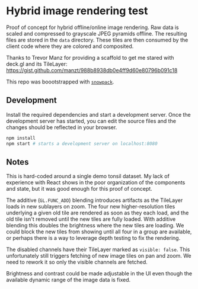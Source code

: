 # Hybrid image rendering test

Proof of concept for hybrid offline/online image rendering. Raw data is scaled and compressed to
grayscale JPEG pyramids offline. The resulting files are stored in the `data` directory.  These
tiles are then consumed by the client code where they are colored and composited.

Thanks to Trevor Manz for providing a scaffold to get me stared with deck.gl and its TileLayer:
https://gist.github.com/manzt/988b8938db0e4ff9d60e80796b091c18

This repo was boootstrapped with [`snowpack`](https://www.snowpack.dev/). 

## Development

Install the required dependencies and start a development server. Once the development server has
started, you can edit the source files and the changes should be reflected in your browser.

```bash
npm install
npm start # starts a development server on localhost:8080
```

## Notes

This is hard-coded around a single demo tonsil dataset. My lack of experience with React shows in
the poor organization of the components and state, but it was good enough for this proof of concept.

The additive (`GL.FUNC_ADD`) blending introduces artifacts as the TileLayer loads in new sublayers
on zoom. The four new higher-resolution tiles underlying a given old tile are rendered as soon as
they each load, and the old tile isn't removed until the new tiles are fully loaded. With additive
blending this doubles the brightness where the new tiles are loading. We could block the new tiles
from showing until all four in a group are available, or perhaps there is a way to leverage depth
testing to fix the rendering.

The disabled channels have their TileLayer marked as `visible: false`. This unfortunately still
triggers fetching of new image tiles on pan and zoom. We need to rework it so only the visible
channels are fetched.

Brightness and contrast could be made adjustable in the UI even though the available dynamic range
of the image data is fixed.
